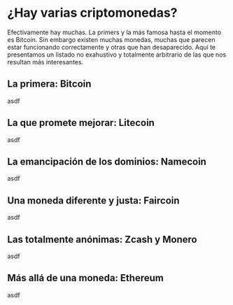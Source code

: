 # ¿Hay varias criptomonedas?

Efectivamente hay muchas. La primers y la más famosa hasta el momento es Bitcoin. Sin embargo existen muchas monedas, muchas que parecen estar funcionando correctamente y otras que han desaparecido. Aquí te presentamos un listado no exahustivo y totalmente arbitrario de las que nos resultan más interesantes. 

## La primera: Bitcoin

asdf

## La que promete mejorar: Litecoin

asdf

## La emancipación de los dominios: Namecoin

asdf

## Una moneda diferente y justa: Faircoin

asdf

## Las totalmente anónimas: Zcash y Monero

asdf

## Más allá de una moneda: Ethereum

asdf



